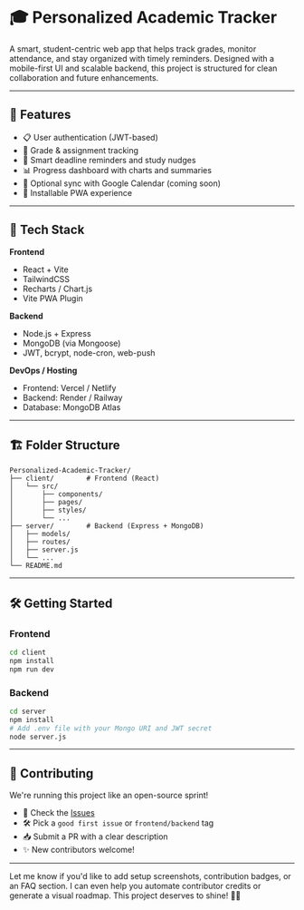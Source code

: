 # 🎓 Personalized Academic Tracker

A smart, student-centric web app that helps track grades, monitor attendance, and stay organized with timely reminders. Designed with a mobile-first UI and scalable backend, this project is structured for clean collaboration and future enhancements.

---

## 🚀 Features

- 📋 User authentication (JWT-based)
- 📝 Grade & assignment tracking
- 🔔 Smart deadline reminders and study nudges
- 📊 Progress dashboard with charts and summaries
- 📆 Optional sync with Google Calendar (coming soon)
- 📱 Installable PWA experience

---

## 🧩 Tech Stack

**Frontend**
- React + Vite
- TailwindCSS
- Recharts / Chart.js
- Vite PWA Plugin

**Backend**
- Node.js + Express
- MongoDB (via Mongoose)
- JWT, bcrypt, node-cron, web-push

**DevOps / Hosting**
- Frontend: Vercel / Netlify
- Backend: Render / Railway
- Database: MongoDB Atlas

---

## 🏗️ Folder Structure

```
Personalized-Academic-Tracker/
├── client/        # Frontend (React)
│   └── src/
│       ├── components/
│       ├── pages/
│       ├── styles/
│       └── ...
├── server/        # Backend (Express + MongoDB)
│   ├── models/
│   ├── routes/
│   ├── server.js
│   └── ...
└── README.md
```

---

## 🛠️ Getting Started

### Frontend

```bash
cd client
npm install
npm run dev
```

### Backend

```bash
cd server
npm install
# Add .env file with your Mongo URI and JWT secret
node server.js
```

---

## 🤝 Contributing

We're running this project like an open-source sprint!

- 🔖 Check the [Issues](https://github.com/your-org/your-repo/issues)
- 🛠️ Pick a `good first issue` or `frontend/backend` tag
- 📥 Submit a PR with a clear description
- ✨ New contributors welcome!

---

Let me know if you'd like to add setup screenshots, contribution badges, or an FAQ section. I can even help you automate contributor credits or generate a visual roadmap. This project deserves to shine! 🌟📘
